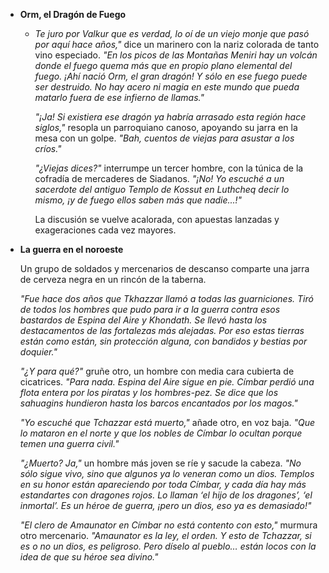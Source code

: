 - **Orm, el Dragón de Fuego**
	- *Te juro por Valkur que es verdad, lo oí de un viejo monje que pasó por aquí hace años,"* dice un marinero con la nariz colorada de tanto vino especiado. *"En los picos de las Montañas Meniri hay un volcán donde el fuego quema más que en propio plano elemental del fuego. ¡Ahí nació Orm, el gran dragón! Y sólo en ese fuego puede ser destruido. No hay acero ni magia en este mundo que pueda matarlo fuera de ese infierno de llamas."*
	  
	  *"¡Ja! Si existiera ese dragón ya habría arrasado esta región hace siglos,"* resopla un parroquiano canoso, apoyando su jarra en la mesa con un golpe. *"Bah, cuentos de viejas para asustar a los críos."*
	  
	  *"¿Viejas dices?"* interrumpe un tercer hombre, con la túnica de la cofradía de mercaderes de Siadanos. *"¡No! Yo escuché a un sacerdote del antiguo Templo de Kossut en Luthcheq decir lo mismo, ¡y de fuego ellos saben más que nadie...!"*
	  
	  La discusión se vuelve acalorada, con apuestas lanzadas y exageraciones cada vez mayores.
- **La guerra en el noroeste**
  
  Un grupo de soldados y mercenarios de descanso comparte una jarra de cerveza negra en un rincón de la taberna.
  
  *"Fue hace dos años que Tkhazzar llamó a todas las guarniciones. Tiró de todos los hombres que pudo para ir a la guerra contra esos bastardos de Espina del Aire y Khondath. Se llevó hasta los destacamentos de las fortalezas más alejadas. Por eso estas tierras están como están, sin protección alguna, con bandidos y bestias por doquier."*
  
  *"¿Y para qué?"* gruñe otro, un hombre con media cara cubierta de cicatrices. *"Para nada. Espina del Aire sigue en pie. Címbar perdió una flota entera por los piratas y los hombres-pez. Se dice que los sahuagins hundieron hasta los barcos encantados por los magos."*
  
  *"Yo escuché que Tchazzar está muerto,"* añade otro, en voz baja. *"Que lo mataron en el norte y que los nobles de Címbar lo ocultan porque temen una guerra civil."*
  
  *"¿Muerto? Ja,"* un hombre más joven se ríe y sacude la cabeza. *"No sólo sigue vivo, sino que algunos ya lo veneran como un dios. Templos en su honor están apareciendo por toda Címbar, y cada día hay más estandartes con dragones rojos. Lo llaman ‘el hijo de los dragones’, ‘el inmortal’. Es un héroe de guerra, ¡pero un dios, eso ya es demasiado!"*
  
  *"El clero de Amaunator en Címbar no está contento con esto,"* murmura otro mercenario. *"Amaunator es la ley, el orden. Y esto de Tchazzar, si es o no un dios, es peligroso. Pero díselo al pueblo… están locos con la idea de que su héroe sea divino."*